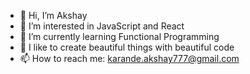 - 👋 Hi, I’m Akshay
- 👀 I’m interested in JavaScript and React
- 🌱 I’m currently learning Functional Programming
- 💞️ I like to create beautiful things with beautiful code
- 📫 How to reach me: karande.akshay777@gmail.com

<!---
akshay9136/akshay9136 is a ✨ special ✨ repository because its `README.md` (this file) appears on your GitHub profile.
You can click the Preview link to take a look at your changes.
--->
